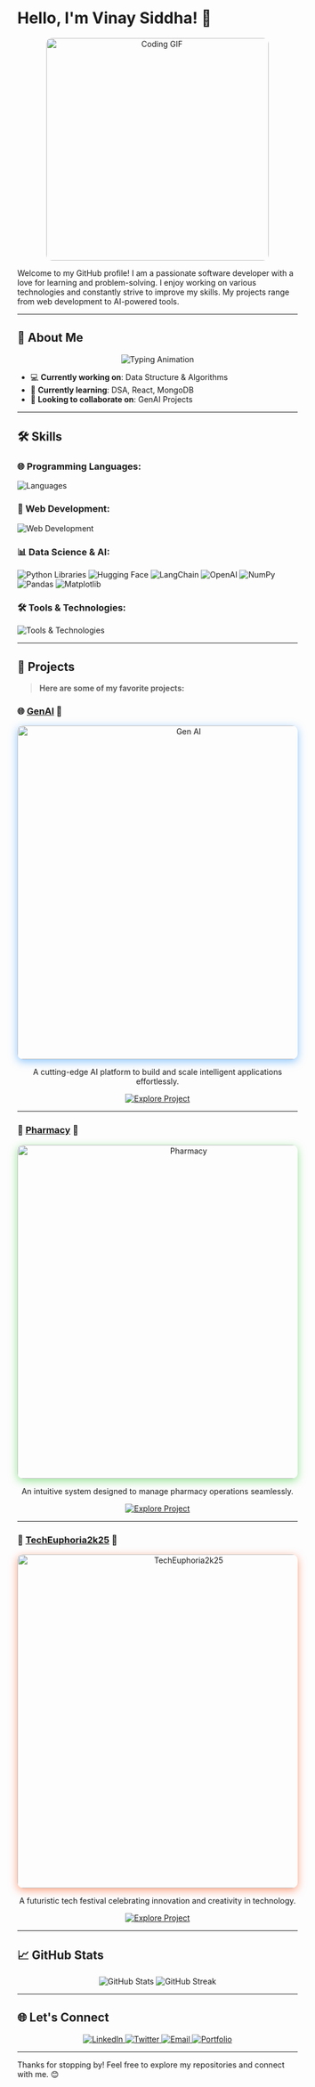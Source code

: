 # Hello, I'm Vinay Siddha! 👋

<p align="center">
  <img src="https://media3.giphy.com/media/3o7aD6XXIv7lXup4Gs/giphy.gif" alt="Coding GIF" width="400" style="border-radius: 10px;" />
</p>

Welcome to my GitHub profile! I am a passionate software developer with a love for learning and problem-solving. I enjoy working on various technologies and constantly strive to improve my skills. My projects range from web development to AI-powered tools.

---

## 🌟 About Me

<p align="center">
  <img src="https://readme-typing-svg.herokuapp.com?font=Fira+Code&size=24&pause=1000&color=FF6F61&center=true&vCenter=true&width=600&lines=Hi,+I'm+Vinay+Siddha!;Full-Stack+Developer;AI+Enthusiast;Open-Source+Contributor" alt="Typing Animation" />
</p>

- 💻 **Currently working on**: Data Structure & Algorithms  
- 🌱 **Currently learning**: DSA, React, MongoDB  
- 🔭 **Looking to collaborate on**: GenAI Projects  

---

## 🛠️ Skills

### 🌐 Programming Languages:
<p>
  <img src="https://skillicons.dev/icons?i=javascript,python,java,cpp,cs" alt="Languages" />
</p>

### 🎨 Web Development:
<p>
  <img src="https://skillicons.dev/icons?i=html,css,bootstrap,django" alt="Web Development" />
</p>

### 📊 Data Science & AI:
<p>
  <img src="https://skillicons.dev/icons?i=python" alt="Python Libraries" />
  <img src="https://img.shields.io/badge/HuggingFace-yellow?style=for-the-badge&logo=huggingface&logoColor=black" alt="Hugging Face" />
  <img src="https://img.shields.io/badge/LangChain-blue?style=for-the-badge&logo=langchain&logoColor=white" alt="LangChain" />
  <img src="https://img.shields.io/badge/OpenAI-1E90FF?style=for-the-badge&logo=openai&logoColor=white" alt="OpenAI" />
  <img src="https://img.shields.io/badge/NumPy-013243?style=for-the-badge&logo=numpy&logoColor=white" alt="NumPy" />
  <img src="https://img.shields.io/badge/Pandas-150458?style=for-the-badge&logo=pandas&logoColor=white" alt="Pandas" />
  <img src="https://img.shields.io/badge/Matplotlib-3776AB?style=for-the-badge&logo=python&logoColor=white" alt="Matplotlib" />
</p>

### 🛠️ Tools & Technologies:
<p>
  <img src="https://skillicons.dev/icons?i=git,github,mongodb,aws" alt="Tools & Technologies" />
</p>

---

## 🚀 Projects

> **Here are some of my favorite projects:**  

### 🌐 [GenAI](https://github.com/VinaySiddha/GenAI) 🚀  
<p align="center">
  <img src="https://dummyimage.com/600x300/1E90FF/ffffff&text=Gen+AI+Project" alt="Gen AI" width="600" style="border-radius: 10px; box-shadow: 0px 4px 15px rgba(30, 144, 255, 0.5);" />
</p>
<p align="center">
  A cutting-edge AI platform to build and scale intelligent applications effortlessly.
</p>
<p align="center">
  <a href="https://github.com/VinaySiddha/gen-ai" target="_blank">
    <img src="https://img.shields.io/badge/Explore%20Project-1E90FF?style=for-the-badge&logo=github&logoColor=white" alt="Explore Project" />
  </a>
</p>

---

### 💊 [Pharmacy](https://github.com/VinaySiddha/pharmacy) 💉  
<p align="center">
  <img src="https://dummyimage.com/600x300/32CD32/ffffff&text=Pharmacy+Project" alt="Pharmacy" width="600" style="border-radius: 10px; box-shadow: 0px 4px 15px rgba(50, 205, 50, 0.5);" />
</p>
<p align="center">
  An intuitive system designed to manage pharmacy operations seamlessly.
</p>
<p align="center">
  <a href="https://github.com/VinaySiddha/pharmacy" target="_blank">
    <img src="https://img.shields.io/badge/Explore%20Project-32CD32?style=for-the-badge&logo=github&logoColor=white" alt="Explore Project" />
  </a>
</p>

---

### 🌌 [TechEuphoria2k25](https://github.com/VinaySiddha/techeuphoria2k25) 🚀  
<p align="center">
  <img src="https://dummyimage.com/600x300/FF4500/ffffff&text=TechEuphoria2k25+Project" alt="TechEuphoria2k25" width="600" style="border-radius: 10px; box-shadow: 0px 4px 15px rgba(255, 69, 0, 0.5);" />
</p>
<p align="center">
  A futuristic tech festival celebrating innovation and creativity in technology.
</p>
<p align="center">
  <a href="https://github.com/VinaySiddha/techeuphoria2k25" target="_blank">
    <img src="https://img.shields.io/badge/Explore%20Project-FF4500?style=for-the-badge&logo=github&logoColor=white" alt="Explore Project" />
  </a>
</p>

---

## 📈 GitHub Stats

<p align="center">
  <img src="https://github-readme-stats.vercel.app/api?username=VinaySiddha&show_icons=true&theme=radical" alt="GitHub Stats" />
  <img src="https://github-readme-streak-stats.herokuapp.com/?user=VinaySiddha&theme=radical" alt="GitHub Streak" />
</p>

---

## 🌐 Let's Connect

<p align="center">
  <a href="https://www.linkedin.com/in/vinay-kumar-siddha-a646b7246/" target="_blank">
    <img src="https://img.shields.io/badge/LinkedIn-0A66C2?style=for-the-badge&logo=linkedin&logoColor=white" alt="LinkedIn" />
  </a>
  <a href="https://x.com/VinaySiddha" target="_blank">
    <img src="https://img.shields.io/badge/Twitter-1DA1F2?style=for-the-badge&logo=twitter&logoColor=white" alt="Twitter" />
  </a>
  <a href="mailto:vinaysiddha19@gmail.com" target="_blank">
    <img src="https://img.shields.io/badge/Email-D14836?style=for-the-badge&logo=gmail&logoColor=white" alt="Email" />
  </a>
  <a href="https://vinaysiddha.github.io/vinaysiddha20.github.io/" target="_blank">
    <img src="https://img.shields.io/badge/Portfolio-FF5722?style=for-the-badge&logo=web&logoColor=white" alt="Portfolio" />
  </a>
</p>

---

Thanks for stopping by! Feel free to explore my repositories and connect with me. 😊
